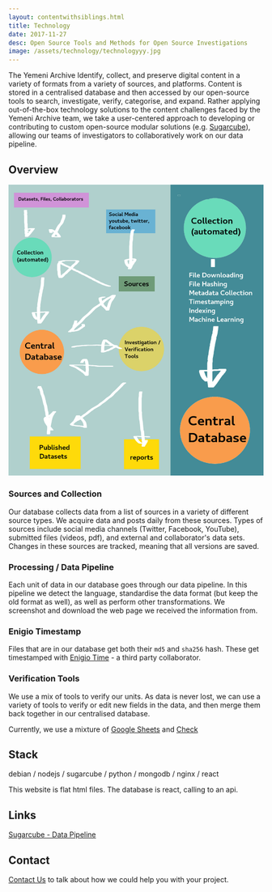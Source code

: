 ```yaml
---
layout: contentwithsiblings.html
title: Technology
date: 2017-11-27
desc: Open Source Tools and Methods for Open Source Investigations
image: /assets/technology/technologyyy.jpg
---
```

The Yemeni Archive Identify, collect, and preserve digital content in a variety of formats from a variety of sources, and platforms. Content is stored in a centralised database and then accessed by our open-source tools to search, investigate, verify, categorise, and expand. Rather applying out-of-the-box technology solutions to the content challenges faced by the Yemeni Archive team, we take a user-centered approach to developing or contributing to custom open-source modular solutions (e.g. [Sugarcube](https://gitlab.com/sucarcube)), allowing our teams of investigators to collaboratively work on our data pipeline.

## Overview

![tech diagram](/assets/technology/techdiagram.jpg)

### Sources and Collection

Our database collects data from a list of sources in a variety of different source types.  We acquire data and posts daily from these sources. Types of sources include social media channels (Twitter, Facebook, YouTube), submitted files (videos, pdf), and external and collaborator's data sets. Changes in these sources are tracked, meaning that all versions are saved.

### Processing / Data Pipeline

Each unit of data in our database goes through our data pipeline. In this pipeline we detect the language, standardise the data format (but keep the old format as well), as well as perform other transformations. We screenshot and download the web page we received the information from.

### Enigio Timestamp

Files that are in our database get both their `md5` and `sha256` hash. These get timestamped with [Enigio Time](https://www.enigio.com/) - a third party collaborator.

### Verification Tools

We use a mix of tools to verify our units. As data is never lost, we can use a variety of tools to verify or edit new fields in the data, and then merge them back together in our centralised database.

Currently, we use a mixture of
 [Google Sheets](https://gitlab.com/sugarcube/sugarcube/tree/master/packages/plugin-googlesheets/) and [Check](https://meedan.com/en/check/)

## Stack

debian / nodejs / sugarcube / python / mongodb / nginx / react

This website is flat html files. The database is react, calling to an api.

## Links


[Sugarcube - Data Pipeline](https://gitlab.com/sugarcube)

## Contact

[Contact Us](mailto:info@yemeniarchive.org) to talk about how we could help you with your project.
